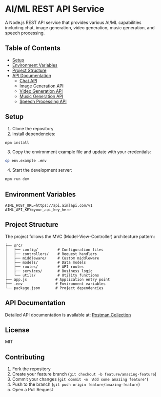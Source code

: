 # AI/ML REST API Service

A Node.js REST API service that provides various AI/ML capabilities including chat, image generation, video generation, music generation, and speech processing.

## Table of Contents

- [Setup](#setup)
- [Environment Variables](#environment-variables)
- [Project Structure](#project-structure)
- [API Documentation](#api-documentation)
  - [Chat API](#chat-api)
  - [Image Generation API](#image-generation-api)
  - [Video Generation API](#video-generation-api)
  - [Music Generation API](#music-generation-api)
  - [Speech Processing API](#speech-processing-api)

## Setup

1. Clone the repository
2. Install dependencies:

```bash
npm install
```

3. Copy the environment example file and update with your credentials:

```bash
cp env.example .env
```

4. Start the development server:

```bash
npm run dev
```

## Environment Variables

```plaintext
AIML_HOST_URL=https://api.aimlapi.com/v1
AIML_API_KEY=your_api_key_here
```

## Project Structure

The project follows the MVC (Model-View-Controller) architecture pattern:

```plaintext
├── src/
│   ├── config/         # Configuration files
│   ├── controllers/    # Request handlers
│   ├── middleware/     # Custom middleware
│   ├── models/         # Data models
│   ├── routes/         # API routes
│   ├── services/       # Business logic
│   └── utils/          # Utility functions
├── app.js             # Application entry point
├── .env               # Environment variables
└── package.json       # Project dependencies
```

## API Documentation

Detailed API documentation is available at: [Postman Collection](https://www.postman.com/satellite-astronaut-70142172/github/collection/r3bfnd5/restful-api-ai-ml?action=share&creator=33757963)

## License

MIT

## Contributing

1. Fork the repository
2. Create your feature branch (`git checkout -b feature/amazing-feature`)
3. Commit your changes (`git commit -m 'Add some amazing feature'`)
4. Push to the branch (`git push origin feature/amazing-feature`)
5. Open a Pull Request

